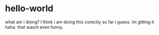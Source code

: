 # hello-world
what am i doing?
I think i am doing this corectly so far i guess. im gitting it haha. that wasnt even funny.
